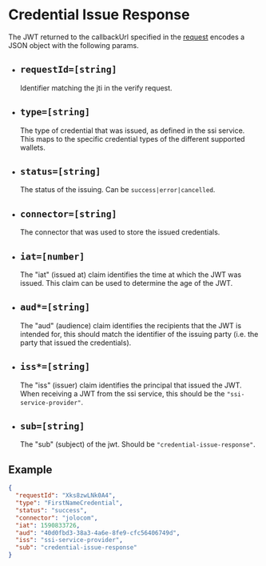 # Credential Issue Response
The JWT returned to the callbackUrl specified in the [request](./jwt-credential-issue-request) encodes a JSON object with the following params. 

-  ## `requestId=[string]`
    Identifier matching the jti in the verify request.

-  ## `type=[string]`
    The type of credential that was issued, as defined in the ssi service. This maps to the specific credential types of the different supported wallets.

-  ## `status=[string]`
    The status of the issuing. Can be `success|error|cancelled`.

-  ## `connector=[string]`
    The connector that was used to store the issued credentials.

-  ## `iat=[number]`
    The "iat" (issued at) claim identifies the time at which the JWT was issued.  This claim can be used to determine the age of the JWT.

-  ## `aud*=[string]`
    The "aud" (audience) claim identifies the recipients that the JWT is intended for, this should match the identifier of the issuing party (i.e. the party that issued the credentials).

-  ## `iss*=[string]`
    The "iss" (issuer) claim identifies the principal that issued the JWT. When receiving a JWT from the ssi service, this should be the `"ssi-service-provider"`.

-  ## `sub=[string]`
    The "sub" (subject) of the jwt. Should be `"credential-issue-response"`.

## Example
```json
{
  "requestId": "Xks8zwLNk0A4",
  "type": "FirstNameCredential",
  "status": "success",
  "connector": "jolocom",
  "iat": 1590833726,
  "aud": "40d0fbd3-38a3-4a6e-8fe9-cfc56406749d",
  "iss": "ssi-service-provider",
  "sub": "credential-issue-response"
}
```